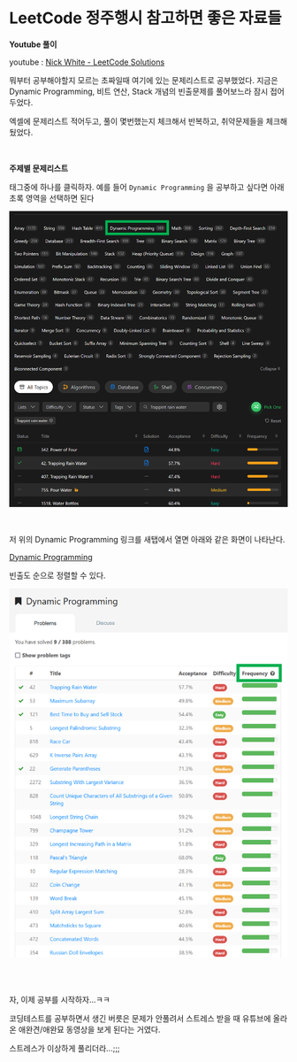 # LeetCode 정주행시 참고하면 좋은 자료들

**Youtube 풀이**<br>

youtube : [Nick White - LeetCode Solutions](https://www.youtube.com/playlist?list=PLU_sdQYzUj2keVENTP0a5rdykRSgg9Wp-) <br>

뭐부터 공부해야할지 모르는 초짜일때 여기에 있는 문제리스트로 공부했었다. 지금은 Dynamic Programming, 비트 연산, Stack 개념의 빈출문제를 풀어보느라 잠시 접어두었다.<br>

엑셀에 문제리스트 적어두고, 풀이 몇번했는지 체크해서 반복하고, 취약문제들을 체크해뒀었다.<br>

<br>

**주제별 문제리스트**<br>

태그중에 하나를 클릭하자. 예를 들어 `Dynamic Programming` 을 공부하고 싶다면 아래 초록 영역을 선택하면 된다

![1](./img/20220822-1.png)

<br>

저 위의 Dynamic Programming 링크를 새탭에서 열면 아래와 같은 화면이 나타난다.<br>

[Dynamic Programming](https://leetcode.com/tag/dynamic-programming/)<br>

빈출도 순으로 정렬할 수 있다.<br>

![1](./img/20220822-2.png)

<br>

<br>

자, 이제 공부를 시작하자...ㅋㅋ<br>

코딩테스트를 공부하면서 생긴 버릇은 문제가 안풀려서 스트레스 받을 때 유튜브에 올라온 애완견/애완묘 동영상을 보게 된다는 거였다.<br>

스트레스가 이상하게 풀리더라...;;;<br>

<br>